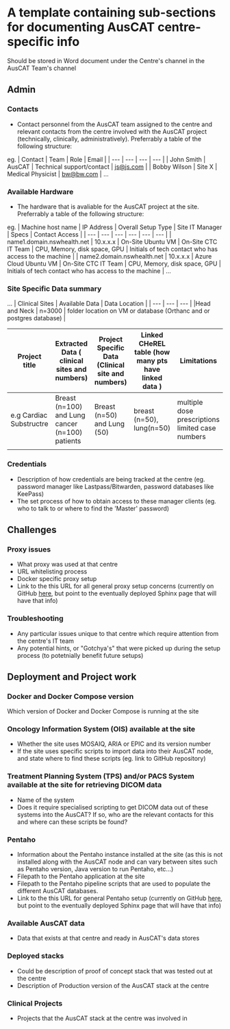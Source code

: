 # A template containing sub-sections for documenting AusCAT centre-specific info
Should be stored in Word document under the Centre's channel in the AusCAT Team's channel

## Admin
### Contacts
* Contact personnel from the AusCAT team assigned to the centre and relevant contacts from the centre involved with the AusCAT project (technically, clinically, administratively). Preferrably a table of the following structure:

eg. 
| Contact      | Team   | Role                      | Email     |
| ---          | ---    | ---                       | ---       |
| John Smith   | AusCAT | Technical support/contact | js@js.com |
| Bobby Wilson | Site X | Medical Physicist         | bw@bw.com |
...

### Available Hardware
* The hardware that is avaliable for the AusCAT project at the site.  Preferrably a table of the following structure:

eg. 
| Machine host name             | IP Address    | Overall Setup Type        | Site IT Manager               | Specs                         | Contact Access                                            |
| ---                           | ---           | ---                       | ---                           | ---                           | ---                                                       |
| name1.domain.nswhealth.net    | 10.x.x.x      | On-Site Ubuntu VM         | On-Site CTC IT Team           | CPU, Memory, disk space, GPU  | Initials of tech contact who has access to the machine    |
| name2.domain.nswhealth.net    | 10.x.x.x      | Azure Cloud Ubuntu VM     | On-Site CTC IT Team           | CPU, Memory, disk space, GPU  | Initials of tech contact who has access to the machine    |
...
### Site Specific Data summary 

...
| Clinical Sites                | Available  Data   |    Data Location                                                          | 
| ---                           | ---               | ---                                                                       |
|Head and Neck                  | n=3000            | folder location on VM or database (Orthanc and or postgres database)      | 


| Project title           | Extracted Data ( clinical sites and numbers)   | Project Specific Data (Clinical site and numbers)| Linked CHeREL table (how many pts have linked data )   |Limitations |
| ---                     | ---                                            | ---                                              | ---                                                    | ---        |
| e.g Cardiac Substructre | Breast (n=100) and Lung cancer (n=100) patients| Breast (n=50) and Lung (50)                      | breast (n=50), lung(n=50)                              |   multiple dose prescriptions limited case numbers          |
|                         |                                                |                                                  |                        |            |
                         
### Credentials
* Description of how credentials are being tracked at the centre (eg. password manager like Lastpass/Bitwarden, password databases like KeePass)
* The set process of how to obtain access to these manager clients (eg. who to talk to or where to find the 'Master' password) 

## Challenges
### Proxy issues
* What proxy was used at that centre
* URL whitelisting process
* Docker specific proxy setup
* Link to the this URL for all general proxy setup concerns (currently on GitHub [here](https://github.com/AustralianCancerDataNetwork/auscatverse/blob/main/guides/INFRASTRUCTURE.md#network-proxy), but point to the eventually deployed Sphinx page that will have that info)

### Troubleshooting
* Any particular issues unique to that centre which require attention from the centre's IT team
* Any potential hints, or "Gotchya's" that were picked up during the setup process (to potetnially benefit future setups)

## Deployment and Project work
### Docker and Docker Compose version
Which version of Docker and Docker Compose is running at the site

### Oncology Information System (OIS) available at the site
* Whether the site uses MOSAIQ, ARIA or EPIC and its version number
* If the site uses specific scripts to import data into their AusCAT node, and state where to find these scripts (eg. link to GitHub repository)

### Treatment Planning System (TPS) and/or PACS System available at the site for retrieving DICOM data
* Name of the system
* Does it require specialised scripting to get DICOM data out of these systems into the AusCAT? If so, who are the relevant contacts for this and where can these scripts be found?
 
### Pentaho
* Information about the Pentaho instance installed at the site (as this is not installed along with the AusCAT node and can vary between sites such as Pentaho version, Java version to run Pentaho, etc...)
* Filepath to the Pentaho application at the site
* Filepath to the Pentaho pipeline scripts that are used to populate the different AusCAT databases.
* Link to the this URL for general Pentaho setup (currently on GitHub [here](https://github.com/AustralianCancerDataNetwork/auscat_installation#pentaho-installation), but point to the eventually deployed Sphinx page that will have that info)

### Available AusCAT data
* Data that exists at that centre and ready in AusCAT's data stores

### Deployed stacks
* Could be description of proof of concept stack that was tested out at the centre
* Description of Production version of the AusCAT stack at the centre

### Clinical Projects
* Projects that the AusCAT stack at the centre was involved in 
